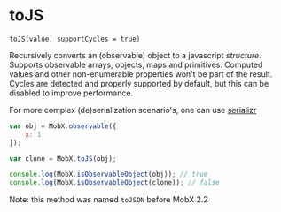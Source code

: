 # toJS

`toJS(value, supportCycles = true)`

Recursively converts an (observable) object to a javascript _structure_.
Supports observable arrays, objects, maps and primitives.
Computed values and other non-enumerable properties won't be part of the result.
Cycles are detected and properly supported by default, but this can be disabled to improve performance.

For more complex (de)serialization scenario's, one can use [serializr](https://github.com/MobXjs/serializr)

```javascript
var obj = MobX.observable({
    x: 1
});

var clone = MobX.toJS(obj);

console.log(MobX.isObservableObject(obj)); // true
console.log(MobX.isObservableObject(clone)); // false
```

Note: this method was named `toJSON` before MobX 2.2
